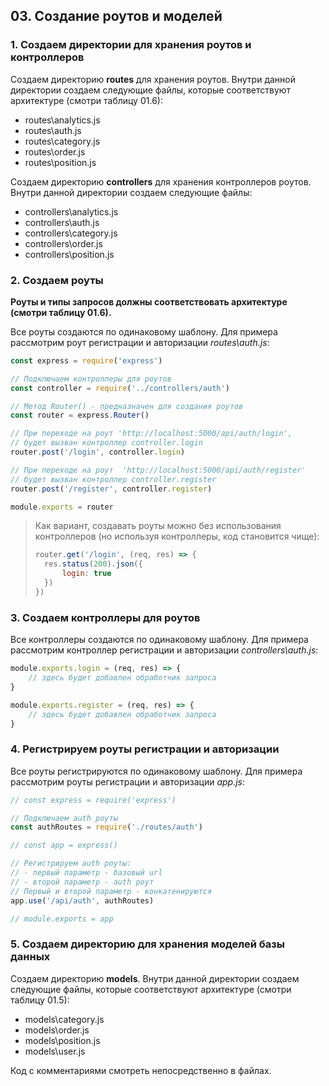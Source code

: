 ## 03. Создание роутов и моделей

### 1. Создаем директории для хранения роутов и контроллеров 

Создаем директорию **routes** для хранения роутов. Внутри данной директории создаем следующие файлы, которые соответствуют архитектуре (смотри таблицу 01.6):
- routes\analytics.js
- routes\auth.js
- routes\category.js
- routes\order.js
- routes\position.js

Создаем директорию **controllers** для хранения контроллеров роутов. Внутри данной директории создаем следующие файлы: 
- controllers\analytics.js
- controllers\auth.js
- controllers\category.js
- controllers\order.js
- controllers\position.js


### 2. Создаем роуты 

**Роуты и типы запросов должны соответствовать архитектуре (смотри таблицу 01.6).**

Все роуты создаются по одинаковому шаблону. Для примера рассмотрим роут регистрации и авторизации *routes\auth.js*:
```js
const express = require('express')

// Подключаем контроллеры для роутов
const controller = require('../controllers/auth')

// Метод Router() - предназначен для создания роутов
const router = express.Router()

// При переходе на роут 'http://localhost:5000/api/auth/login',
// будет вызван контроллер controller.login
router.post('/login', controller.login)

// При переходе на роут  'http://localhost:5000/api/auth/register'
// будет вызван контроллер controller.register
router.post('/register', controller.register)

module.exports = router
```

> Как вариант, создавать роуты можно без использования контроллеров (но используя контроллеры, код становится чище):
> ```js
> router.get('/login', (req, res) => {
> 	res.status(200).json({
> 		login: true
> 	})
> })
> ```

### 3. Создаем контроллеры для роутов 

Все контроллеры создаются по одинаковому шаблону. Для примера рассмотрим контроллер регистрации и авторизации *controllers\auth.js*:
```js
module.exports.login = (req, res) => {
	// здесь будет добавлен обработчик запроса
}

module.exports.register = (req, res) => {
	// здесь будет добавлен обработчик запроса
}
```

### 4. Регистрируем роуты регистрации и авторизации

Все роуты регистрируются по одинаковому шаблону. Для примера рассмотрим роуты регистрации и авторизации *app.js*:
```js
// const express = require('express') 

// Подключаем auth роуты
const authRoutes = require('./routes/auth')

// const app = express()

// Регистрируем auth роуты:
// - первый параметр - базовый url
// - второй параметр - auth роут
// Первый и второй параметр - конкатенируются
app.use('/api/auth', authRoutes)

// module.exports = app
```

### 5. Создаем директорию для хранения моделей базы данных 

Создаем директорию **models**. Внутри данной директории создаем следующие файлы, которые соответствуют архитектуре (смотри таблицу 01.5):
- models\category.js
- models\order.js
- models\position.js
- models\user.js

Код с комментариями смотреть непосредственно в файлах.